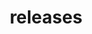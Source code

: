 ---
title: releases
description: Latest version of pypyr, release notes, new releases & release history.
# lastmod: 2020-08-17
---